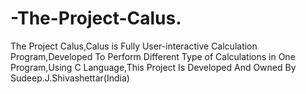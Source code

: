 # -The-Project-Calus.
The Project Calus,Calus is Fully User-interactive Calculation Program,Developed To Perform Different Type of Calculations in One Program,Using C Language,This Project Is Developed And Owned By Sudeep.J.Shivashettar(India)
